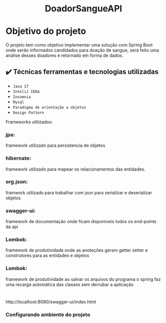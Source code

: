 <h1 align="center">DoadorSangueAPI</h1>


# Objetivo do projeto
<p>O projeto tem como objetivo implementar uma solução com Spring Boot onde serão informados candidados para doação de sangue, será feito uma análise desses doadores e retornado em forma de dados.</p> 

## ✔️ Técnicas ferramentas e tecnologias utilizadas 

- ``Java 17``
- ``InteliJ IDEA``
- ``Insomnia``
- ``Mysql``
- ``Paradigma de orientação a objetos``
- ``Design Pattern``

<p>Frameworks utilizados:</p>

### jpa: 
<p>framework utilizado para persistencia de objetos</p>

### hibernate:
<p>framework utilizado para mapear os relacionamentos das entidades.</p>

### org.json: 
<p>framwork utilizado para trabalhar com json para serializar e deserializar objetos</p>

### swagger-ui:
<p>framework de documentação onde ficam disponiveis todos os end-points da api</p>

### Lombok:
<p>framework de produtividade onde as anoteções geram getter setter e construtores para as entidades e objetos</p>

### Lombok:
<p>framework de produtividade ao salvar os arquivos do programa o spring faz uma recarga automática das classes sem derrubar a aplicação</p>

<h1 align="center"></h1>


http://localhost:8080/swagger-ui/index.html

### Configurando ambiente do projeto 




